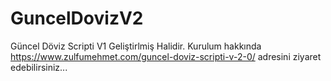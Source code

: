 # GuncelDovizV2
Güncel Döviz Scripti V1 Geliştirlmiş Halidir.
Kurulum hakkında  https://www.zulfumehmet.com/guncel-doviz-scripti-v-2-0/ adresini ziyaret edebilirsiniz...
